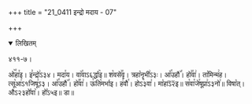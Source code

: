 +++
title = "21_0411 इन्द्रो मदाय - 07"

+++
<details open><summary>लिखितम्</summary>

४११-७।

ओ꣥꣯हा꣯इ। इ꣣न्द्रो꣢ऽ३४। मदा꣯य। वा꣥꣯वाऽ६र्द्धा꣥इ॥ श꣡वसे꣢꣯वृ। त्रहा꣡नॄभी꣢ऽ३ः। आ꣤꣯उहौ꣥꣯। हो꣣꣯वा꣢। ता꣡मिन्म꣢ह। त्सू꣡आ꣢ऽ१जिषू꣢ऽ३। आ꣤꣯उहौ꣥꣯। हो꣣꣯वा꣢। ऊ꣯ति꣡मर्भाइ। ह꣢वौ꣯। होऽ३वा꣢। मा꣡हाऽ᳒२᳒इ॥ स꣡वा꣯जे꣯षूप्रा꣢ऽ३नो꣢॥ विषा꣡त्। औऽ२३हो꣤वा꣥। हो꣤ऽ५इ॥ डा॥
</details>
